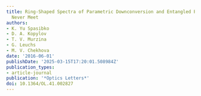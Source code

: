```yaml
---
title: Ring-Shaped Spectra of Parametric Downconversion and Entangled Photons That
  Never Meet
authors:
- K. Yu Spasibko
- D. A. Kopylov
- T. V. Murzina
- G. Leuchs
- M. V. Chekhova
date: '2016-06-01'
publishDate: '2025-03-15T17:20:01.508984Z'
publication_types:
- article-journal
publication: '*Optics Letters*'
doi: 10.1364/OL.41.002827
---
```

